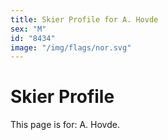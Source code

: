 ```yaml
---
title: Skier Profile for A. Hovde
sex: "M"
id: "8434"
image: "/img/flags/nor.svg" 
---
```


# Skier Profile

This page is for: A. Hovde.
    